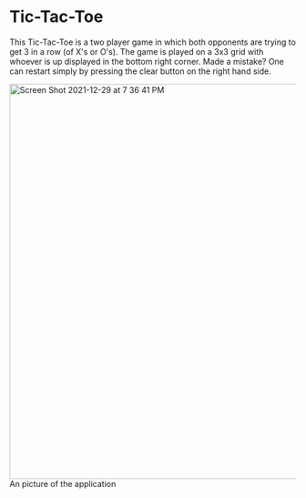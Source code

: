 # Tic-Tac-Toe

This Tic-Tac-Toe is a two player game in which both opponents are trying to get 3 in a row (of X's or O's). The game is played on a 3x3 grid with whoever is up displayed in the bottom right corner. Made a mistake? One can restart simply by pressing the clear button on the right hand side.  

<img width="693" alt="Screen Shot 2021-12-29 at 7 36 41 PM" src="https://user-images.githubusercontent.com/72236749/147714852-1fbc6d3b-68e7-451e-b97c-fef046df0af3.png">
An picture of the application
